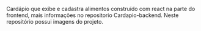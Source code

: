 Cardápio que exibe e cadastra alimentos construído com react na parte do frontend, mais informações no repositorio Cardapio-backend.
Neste repositório possui imagens do projeto.
